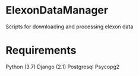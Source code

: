 # ElexonDataManager
Scripts for downloading and processing elexon data

# Requirements
Python (3.7)
Django (2.1)
Postgresql
Psycopg2
